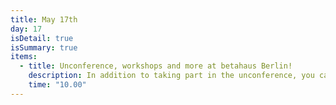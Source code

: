 ```yaml
---
title: May 17th
day: 17
isDetail: true
isSummary: true
items:
  - title: Unconference, workshops and more at betahaus Berlin!
    description: In addition to taking part in the unconference, you can meet our sponsors, dissect code problems in lab sessions with exprienced experts, signup for a workshop or just hang out and code with new friends. <br />Check out the <a href="/workshops">workshop page</a> for a list of confirmed workshops. Address is Prinzessinnenstraße 19-20, 10969 Berlin
    time: "10.00"
---
```

